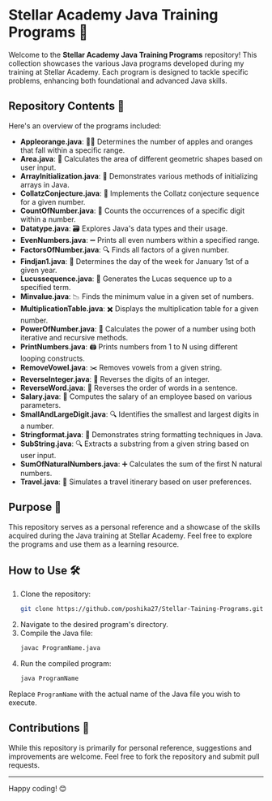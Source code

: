 # Stellar Academy Java Training Programs 🚀

Welcome to the **Stellar Academy Java Training Programs** repository! This collection showcases the various Java programs developed during my training at Stellar Academy. Each program is designed to tackle specific problems, enhancing both foundational and advanced Java skills.

## Repository Contents 📂

Here's an overview of the programs included:

- **Appleorange.java**: 🍎🍊 Determines the number of apples and oranges that fall within a specific range.
- **Area.java**: 📐 Calculates the area of different geometric shapes based on user input.
- **ArrayInitialization.java**: 🧮 Demonstrates various methods of initializing arrays in Java.
- **CollatzConjecture.java**: 🔄 Implements the Collatz conjecture sequence for a given number.
- **CountOfNumber.java**: 🔢 Counts the occurrences of a specific digit within a number.
- **Datatype.java**: 🗃️ Explores Java's data types and their usage.
- **EvenNumbers.java**: ➖ Prints all even numbers within a specified range.
- **FactorsOfNumber.java**: 🔍 Finds all factors of a given number.
- **Findjan1.java**: 📅 Determines the day of the week for January 1st of a given year.
- **Lucussequence.java**: 🔢 Generates the Lucas sequence up to a specified term.
- **Minvalue.java**: 📉 Finds the minimum value in a given set of numbers.
- **MultiplicationTable.java**: ✖️ Displays the multiplication table for a given number.
- **PowerOfNumber.java**: 💪 Calculates the power of a number using both iterative and recursive methods.
- **PrintNumbers.java**: 🖨️ Prints numbers from 1 to N using different looping constructs.
- **RemoveVowel.java**: ✂️ Removes vowels from a given string.
- **ReverseInteger.java**: 🔄 Reverses the digits of an integer.
- **ReverseWord.java**: 🔄 Reverses the order of words in a sentence.
- **Salary.java**: 💼 Computes the salary of an employee based on various parameters.
- **SmallAndLargeDigit.java**: 🔍 Identifies the smallest and largest digits in a number.
- **Stringformat.java**: 📝 Demonstrates string formatting techniques in Java.
- **SubString.java**: 🔍 Extracts a substring from a given string based on user input.
- **SumOfNaturalNumbers.java**: ➕ Calculates the sum of the first N natural numbers.
- **Travel.java**: 🧳 Simulates a travel itinerary based on user preferences.

## Purpose 🎯

This repository serves as a personal reference and a showcase of the skills acquired during the Java training at Stellar Academy. Feel free to explore the programs and use them as a learning resource.

## How to Use 🛠️

1. Clone the repository:
   ```bash
   git clone https://github.com/poshika27/Stellar-Taining-Programs.git
   ```
2. Navigate to the desired program's directory.
3. Compile the Java file:
   ```bash
   javac ProgramName.java
   ```
4. Run the compiled program:
   ```bash
   java ProgramName
   ```

Replace `ProgramName` with the actual name of the Java file you wish to execute.

## Contributions 🤝

While this repository is primarily for personal reference, suggestions and improvements are welcome. Feel free to fork the repository and submit pull requests.


---

Happy coding! 😊

